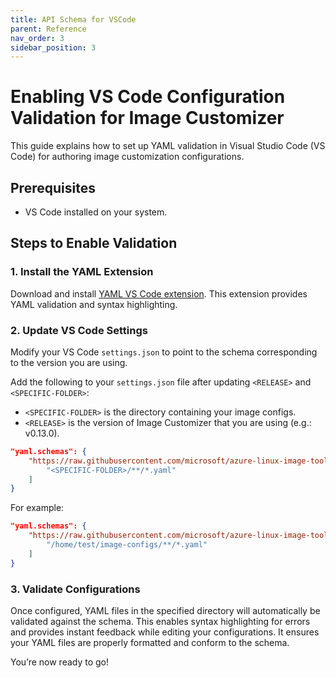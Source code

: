 ```yaml
---
title: API Schema for VSCode
parent: Reference
nav_order: 3
sidebar_position: 3
---
```


# Enabling VS Code Configuration Validation for Image Customizer

This guide explains how to set up YAML validation in Visual Studio Code (VS
Code) for authoring image customization configurations.

## Prerequisites

- VS Code installed on your system.

## Steps to Enable Validation

### 1. Install the YAML Extension

Download and install [YAML VS Code
extension](https://marketplace.visualstudio.com/items?itemName=redhat.vscode-yaml).
This extension provides YAML validation and syntax highlighting.

### 2. Update VS Code Settings

Modify your VS Code `settings.json` to point to the schema corresponding to the
version you are using.

Add the following to your `settings.json` file after updating `<RELEASE>` and
`<SPECIFIC-FOLDER>`:

- `<SPECIFIC-FOLDER>` is the directory containing your image configs.
- `<RELEASE>` is the version of Image Customizer that you are using (e.g.: v0.13.0).
```json
"yaml.schemas": {
    "https://raw.githubusercontent.com/microsoft/azure-linux-image-tools/refs/tags/<RELEASE>/toolkit/tools/imagecustomizerapi/schema.json": [
        "<SPECIFIC-FOLDER>/**/*.yaml"
    ]
}
```

For example:

```json
"yaml.schemas": {
    "https://raw.githubusercontent.com/microsoft/azure-linux-image-tools/refs/tags/v0.13.0/toolkit/tools/imagecustomizerapi/schema.json": [
        "/home/test/image-configs/**/*.yaml"
    ]
}
```

### 3. Validate Configurations

Once configured, YAML files in the specified directory will automatically be
validated against the schema. This enables syntax highlighting for errors and
provides instant feedback while editing your configurations. It ensures your
YAML files are properly formatted and conform to the schema.

You’re now ready to go!
